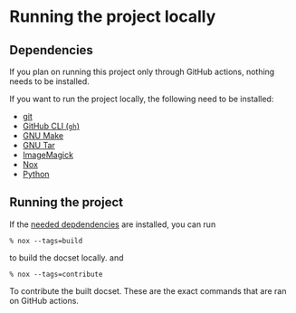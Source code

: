 # Running the project locally

## Dependencies

If you plan on running this project only through GitHub actions,
nothing needs to be installed.

If you want to run the project locally,
the following need to be installed:

- [git](https://git-scm.com/)
- [GitHub CLI (`gh`)](https://cli.github.com/)
- [GNU Make](https://www.gnu.org/software/make/)
- [GNU Tar](https://www.gnu.org/software/tar/)
- [ImageMagick](https://imagemagick.org/index.php)
- [Nox](https://nox.thea.codes/en/stable/)
- [Python](https://www.python.org/)

## Running the project

If the [needed depdendencies](#dependencies) are installed,
you can run

```console
% nox --tags=build
```

to build the docset locally.
and

```console
% nox --tags=contribute
```

To contribute the built docset.
These are the exact commands that are ran on GitHub actions.
